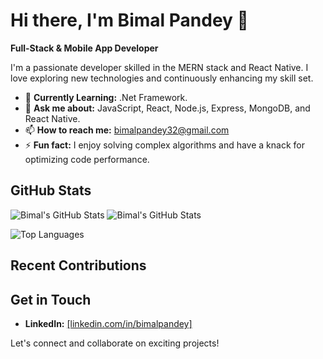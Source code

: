 # Hi there, I'm Bimal Pandey 👋

**Full-Stack & Mobile App Developer**

I'm a passionate developer skilled in the MERN stack and React Native. I love exploring new technologies and continuously enhancing my skill set.

- 🌱 **Currently Learning:** .Net Framework.
- 💬 **Ask me about:** JavaScript, React, Node.js, Express, MongoDB, and React Native.
- 📫 **How to reach me:** [bimalpandey32@gmail.com](mailto:bimalpandey32@gmail.com)
- ⚡ **Fun fact:** I enjoy solving complex algorithms and have a knack for optimizing code performance.

## GitHub Stats

![Bimal's GitHub Stats](https://github-readme-stats.vercel.app/api?username=BimalPandeyCode&show_icons=true&theme=radical)
![Bimal's GitHub Stats](https://github-profile-summary-cards.vercel.app/api/cards/stats?username=BimalPandeyCode&theme=radical)

![Top Languages](https://github-readme-stats.vercel.app/api/top-langs/?username=BimalPandeyCode&layout=compact&theme=radical)

## Recent Contributions

## Get in Touch

- **LinkedIn:** [[linkedin.com/in/bimalpandey]](https://www.linkedin.com/in/bimal-pandey-740104208/)

Let's connect and collaborate on exciting projects!
